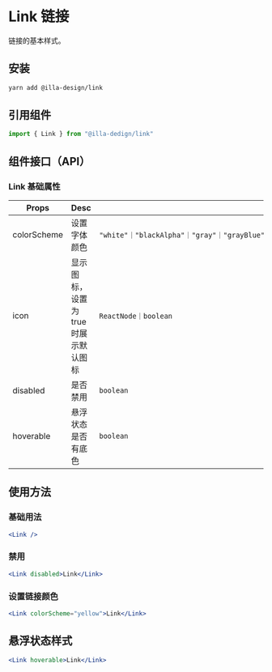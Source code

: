 # Link 链接

链接的基本样式。

## 安装

```bash
yarn add @illa-design/link
```

## 引用组件

```jsx
import { Link } from "@illa-dedign/link"
```

## 组件接口（API）

### Link 基础属性

| Props       | Desc                | Type                                                                                            | Default   |
|-------------|---------------------|-------------------------------------------------------------------------------------------------|-----------|
| colorScheme | 设置字体颜色              | `"white"｜"blackAlpha"｜"gray"｜"grayBlue"｜"red"｜"orange"｜"yellow"｜"green"｜"blue"｜"cyan"｜"purple"` | `"blue"`  |
| icon        | 显示图标，设置为true时展示默认图标 | `ReactNode｜boolean`                                                                             | `-`       |
| disabled    | 是否禁用                | `boolean`                                                                                       | `"small"` |
| hoverable   | 悬浮状态是否有底色           | `boolean`                                                                                       | `-`       |

###     

## 使用方法

### 基础用法

```jsx
<Link />
```

### 禁用

```jsx
<Link disabled>Link</Link>
```

### 设置链接颜色

```jsx
<Link colorScheme="yellow">Link</Link>

```

## 悬浮状态样式

```jsx
<Link hoverable>Link</Link>
```


